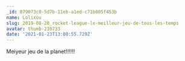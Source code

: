 ```yaml
---
_id: 079073c0-5d7b-11eb-a1ed-c71b005f453b
name: Lolixou
slug: 2019-08-28_rocket-league-le-meilleur-jeu-de-tous-les-temps
avatar: thumb-210733
date: '2021-01-23T13:00:55.729Z'
---
```

Meiyeur jeu de la planet!!!!!!
